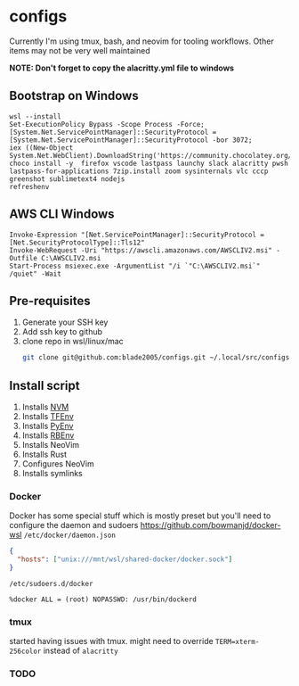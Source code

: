 # configs

Currently I'm using tmux, bash, and neovim for tooling workflows. Other
items may not be very well maintained

**NOTE: Don't forget to copy the alacritty.yml file to windows**

## Bootstrap on Windows
```pwsh
wsl --install
Set-ExecutionPolicy Bypass -Scope Process -Force;
[System.Net.ServicePointManager]::SecurityProtocol = [System.Net.ServicePointManager]::SecurityProtocol -bor 3072;
iex ((New-Object System.Net.WebClient).DownloadString('https://community.chocolatey.org/install.ps1'))
choco install -y  firefox vscode lastpass launchy slack alacritty pwsh lastpass-for-applications 7zip.install zoom sysinternals vlc cccp greenshot sublimetext4 nodejs
refreshenv
```

## AWS CLI Windows
```pwsh
Invoke-Expression "[Net.ServicePointManager]::SecurityProtocol = [Net.SecurityProtocolType]::Tls12"
Invoke-WebRequest -Uri "https://awscli.amazonaws.com/AWSCLIV2.msi" -Outfile C:\AWSCLIV2.msi
Start-Process msiexec.exe -ArgumentList "/i `"C:\AWSCLIV2.msi`" /quiet" -Wait
```

## Pre-requisites
1. Generate your SSH key
1. Add ssh key to github
1. clone repo in wsl/linux/mac
   ```bash
   git clone git@github.com:blade2005/configs.git ~/.local/src/configs
   ```

## Install script
1. Installs [NVM](https://github.com/nvm-sh/nvm)
1. Installs [TFEnv](https://github.com/tfutils/tfenv)
1. Installs [PyEnv](https://github.com/pyenv/pyenv)
1. Installs [RBEnv](https://github.com/rbenv/rbenv)
1. Installs NeoVim
1. Installs Rust
1. Configures NeoVim
1. Installs symlinks

### Docker
Docker has some special stuff which is mostly preset but you'll need to configure the daemon and sudoers
https://github.com/bowmanjd/docker-wsl
`/etc/docker/daemon.json`
```json
{
  "hosts": ["unix:///mnt/wsl/shared-docker/docker.sock"]
}
```
`/etc/sudoers.d/docker`
```sudo
%docker ALL = (root) NOPASSWD: /usr/bin/dockerd
```

### tmux
started having issues with tmux. might need to override `TERM=xterm-256color` instead of `alacritty`

### TODO
